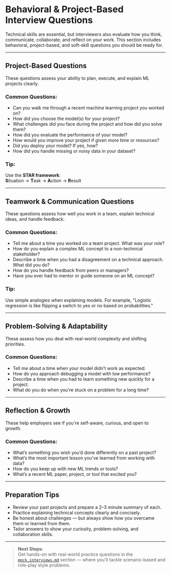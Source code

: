 # Behavioral & Project-Based Interview Questions

Technical skills are essential, but interviewers also evaluate how you think, communicate, collaborate, and reflect on your work. This section includes behavioral, project-based, and soft-skill questions you should be ready for.

---

## Project-Based Questions

These questions assess your ability to plan, execute, and explain ML projects clearly.

### Common Questions:
- Can you walk me through a recent machine learning project you worked on?
- How did you choose the model(s) for your project?
- What challenges did you face during the project and how did you solve them?
- How did you evaluate the performance of your model?
- How would you improve your project if given more time or resources?
- Did you deploy your model? If yes, how?
- How did you handle missing or noisy data in your dataset?

### Tip:
Use the **STAR framework**:  
**S**ituation → **T**ask → **A**ction → **R**esult

---

## Teamwork & Communication Questions

These questions assess how well you work in a team, explain technical ideas, and handle feedback.

### Common Questions:
- Tell me about a time you worked on a team project. What was your role?
- How do you explain a complex ML concept to a non-technical stakeholder?
- Describe a time when you had a disagreement on a technical approach. What did you do?
- How do you handle feedback from peers or managers?
- Have you ever had to mentor or guide someone on an ML concept?

### Tip:
Use simple analogies when explaining models. For example, "Logistic regression is like flipping a switch to yes or no based on probabilities."

---

## Problem-Solving & Adaptability

These assess how you deal with real-world complexity and shifting priorities.

### Common Questions:
- Tell me about a time when your model didn’t work as expected.
- How do you approach debugging a model with low performance?
- Describe a time when you had to learn something new quickly for a project.
- What do you do when you're stuck on a problem for a long time?

---

## Reflection & Growth

These help employers see if you're self-aware, curious, and open to growth.

### Common Questions:
- What’s something you wish you’d done differently on a past project?
- What’s the most important lesson you’ve learned from working with data?
- How do you keep up with new ML trends or tools?
- What’s a recent ML paper, project, or tool that excited you?

---

## Preparation Tips

- Review your past projects and prepare a 2–3 minute summary of each.
- Practice explaining technical concepts clearly and concisely.
- Be honest about challenges — but always show how you overcame them or learned from them.
- Tailor answers to show your curiosity, problem-solving, and collaboration skills.

---

> **Next Steps:**  
Get hands-on with real-world practice questions in the [`mock_interviews.md`](./mock_interviews.md) section — where you’ll tackle scenario-based and role-play style problems.
